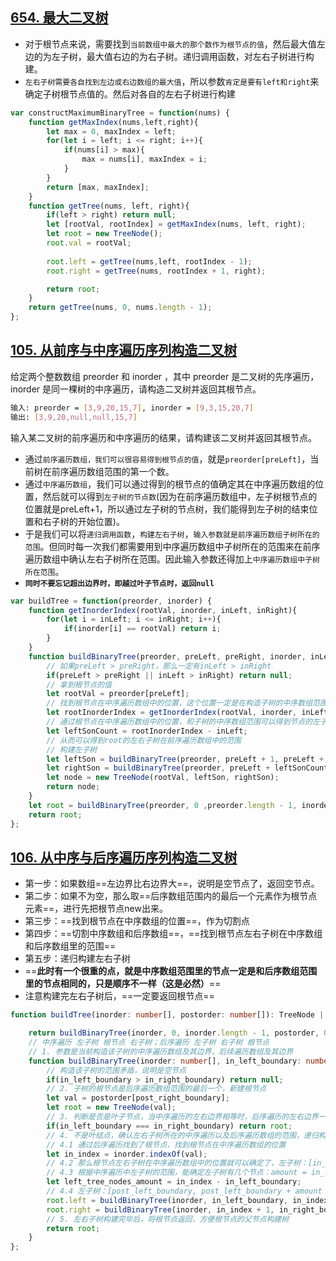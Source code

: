 ## [654. 最大二叉树](https://leetcode-cn.com/problems/maximum-binary-tree/)

- 对于根节点来说，需要找到`当前数组中最大的那个数作为根节点的值`，然后最大值左边的为左子树，最大值右边的为右子树。递归调用函数，对左右子树进行构建。
- `左右子树需要各自找到左边或右边数组的最大值`，所以参数`肯定是要有left和right`来确定子树根节点值的。然后对各自的左右子树进行构建

``` javascript
var constructMaximumBinaryTree = function(nums) {
    function getMaxIndex(nums,left,right){
        let max = 0, maxIndex = left;
        for(let i = left; i <= right; i++){
            if(nums[i] > max){
                max = nums[i], maxIndex = i;
            } 
        }
        return [max, maxIndex];
    }
    function getTree(nums, left, right){
        if(left > right) return null;
        let [rootVal, rootIndex] = getMaxIndex(nums, left, right);
        let root = new TreeNode();
        root.val = rootVal;
        
        root.left = getTree(nums,left, rootIndex - 1);
        root.right = getTree(nums, rootIndex + 1, right);

        return root;
    }
    return getTree(nums, 0, nums.length - 1);
};
```

## [105. 从前序与中序遍历序列构造二叉树](https://leetcode-cn.com/problems/construct-binary-tree-from-preorder-and-inorder-traversal/)

给定两个整数数组 preorder 和 inorder ，其中 preorder 是二叉树的先序遍历， inorder 是同一棵树的中序遍历，请构造二叉树并返回其根节点。

``` bash
输入: preorder = [3,9,20,15,7], inorder = [9,3,15,20,7]
输出: [3,9,20,null,null,15,7]

```

输入某二叉树的前序遍历和中序遍历的结果，请构建该二叉树并返回其根节点。

- 通过`前序遍历数组，我们可以很容易得到根节点的值`，就是`preorder[preLeft]`，当前树在前序遍历数组范围的第一个数。
- 通过`中序遍历数组`，我们可以通过得到的根节点的值确定其在中序遍历数组的位置，然后就可以得到`左子树的节点数`(因为在前序遍历数组中，左子树根节点的位置就是preLeft+1，所以通过左子树的节点树，我们能得到左子树的结束位置和右子树的开始位置)。
- 于是我们可以将`递归调用函数`，`构建左右子树`，`输入参数就是前序遍历数组子树所在的范围`。但同时每一次我们都需要用到中序遍历数组中子树所在的范围来在前序遍历数组中确认左右子树所在范围。因此输入参数还得加上`中序遍历数组中子树所在范围`。
- **`同时不要忘记超出边界时，即越过叶子节点时，返回null`**

``` javascript
var buildTree = function(preorder, inorder) {
    function getInorderIndex(rootVal, inorder, inLeft, inRight){
        for(let i = inLeft; i <= inRight; i++){
            if(inorder[i] == rootVal) return i;
        }
    }
    function buildBinaryTree(preorder, preLeft, preRight, inorder, inLeft, inRight){
        // 如果preLeft > preRight，那么一定有inLeft > inRight
        if(preLeft > preRight || inLeft > inRight) return null;
        // 拿到根节点的值
        let rootVal = preorder[preLeft];
        // 找到根节点在中序遍历数组中的位置，这个位置一定是在构造子树的中序数组范围内
        let rootInorderIndex = getInorderIndex(rootVal, inorder, inLeft, inRight);
        // 通过根节点在中序遍历数组中的位置，和子树的中序数组范围可以得到节点的左子树数量
        let leftSonCount = rootInorderIndex - inLeft;
        // 从而可以得到root的左右子树在前序遍历数组中的范围
        // 构建左子树
        let leftSon = buildBinaryTree(preorder, preLeft + 1, preLeft + leftSonCount, inorder, inLeft, rootInorderIndex - 1);
        let rightSon = buildBinaryTree(preorder, preLeft + leftSonCount + 1, preRight, inorder, rootInorderIndex + 1, inRight);
        let node = new TreeNode(rootVal, leftSon, rightSon);
        return node;
    }
    let root = buildBinaryTree(preorder, 0 ,preorder.length - 1, inorder, 0, inorder.length - 1);
    return root;
};
```

## [106. 从中序与后序遍历序列构造二叉树](https://leetcode.cn/problems/construct-binary-tree-from-inorder-and-postorder-traversal/)

- 第一步：如果数组==左边界比右边界大==，说明是空节点了，返回空节点。
- 第二步：如果不为空，那么取==后序数组范围内的最后一个元素作为根节点元素==，进行先把根节点new出来。
- 第三步：==找到根节点在中序数组的位置==，作为切割点
- 第四步：==切割中序数组和后序数组==，==找到根节点左右子树在中序数组和后序数组里的范围==
- 第五步：递归构建左右子树
- ==**此时有一个很重的点，就是中序数组范围里的节点一定是和后序数组范围里的节点相同的，只是顺序不一样（这是必然）**==
- 注意构建完左右子树后，==一定要返回根节点==

``` typescript
function buildTree(inorder: number[], postorder: number[]): TreeNode | null {

    return buildBinaryTree(inorder, 0, inorder.length - 1, postorder, 0, postorder.length - 1);
    // 中序遍历 左子树 根节点 右子树；后序遍历 左子树 右子树 根节点
    // 1. 参数是当前构造该子树的中序遍历数组及其边界，后续遍历数组及其边界
    function buildBinaryTree(inorder: number[], in_left_boundary: number, in_right_boundary: number, postorder: number[], post_left_boundary: number, post_right_boundary: number){
        // 构造该子树的范围矛盾，说明是空节点
        if(in_left_boundary > in_right_boundary) return null;
        // 2. 子树的根节点是后序遍历数组范围的最后一个，新建根节点
        let val = postorder[post_right_boundary];
        let root = new TreeNode(val);
        // 3. 判断是否是叶子节点，当中序遍历的左右边界相等时，后序遍历的左右边界一定也相等。那么此时都指向同一个节点，说明到了叶结点，直接返回
        if(in_left_boundary === in_right_boundary) return root;
        // 4. 不是叶结点，确认左右子树所在的中序遍历以及后序遍历数组的范围，递归构造
        // 4.1 通过后序遍历找到了根节点，找到根节点在中序遍历数组的位置
        let in_index = inorder.indexOf(val);
        // 4.2 那么根节点左右子树在中序遍历数组中的位置就可以确定了，左子树：[in_left_boundary, in_index - 1]。右子树：[in_index + 1, in_right_boundary]
        // 4.3 根据中序遍历中左子树的范围，能确定左子树有几个节点：amount = in_index - in_left_boundary，那么根节点左右子树在后序遍历数组中的位置就可以确定了
        let left_tree_nodes_amount = in_index - in_left_boundary;
        // 4.4 左子树：[post_left_boundary, post_left_boundary + amount - 1], 右子树：[post_left_boundary + amount,post_right_boundary - 1 ];
        root.left = buildBinaryTree(inorder, in_left_boundary, in_index - 1, postorder, post_left_boundary, post_left_boundary + left_tree_nodes_amount - 1);
        root.right = buildBinaryTree(inorder, in_index + 1, in_right_boundary, postorder, post_left_boundary + left_tree_nodes_amount,post_right_boundary - 1);
        // 5. 左右子树构建完毕后，将根节点返回，方便根节点的父节点构建树
        return root;
    }
};
```

